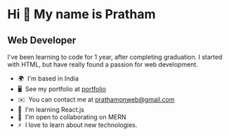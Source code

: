 Hi 👋 My name is Pratham
===============================================================================================================================

Web Developer
-------------

I've been learning to code for 1 year, after completing graduation. I started with HTML, but have really found a passion for web development.

* 🌍  I'm based in India
* 🖥️  See my portfolio at [portfolio](http://https://github.com/prathamonweb/portfolio)
* ✉️  You can contact me at [prathamonweb@gmail.com](mailto:prathamonweb@gmail.com)
* 🧠  I'm learning React.js
* 🤝  I'm open to collaborating on MERN
* ⚡  I love to learn about new technologies.
